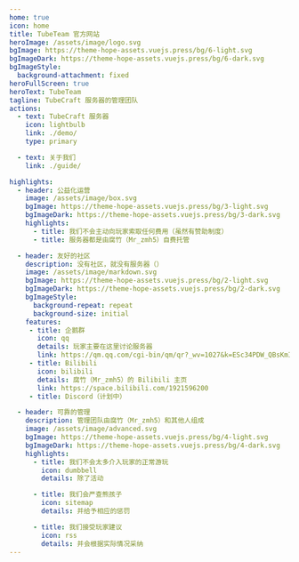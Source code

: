 ```yaml
---
home: true
icon: home
title: TubeTeam 官方网站
heroImage: /assets/image/logo.svg
bgImage: https://theme-hope-assets.vuejs.press/bg/6-light.svg
bgImageDark: https://theme-hope-assets.vuejs.press/bg/6-dark.svg
bgImageStyle:
  background-attachment: fixed
heroFullScreen: true
heroText: TubeTeam
tagline: TubeCraft 服务器的管理团队
actions:
  - text: TubeCraft 服务器
    icon: lightbulb
    link: ./demo/
    type: primary

  - text: 关于我们
    link: ./guide/

highlights:
  - header: 公益化运营
    image: /assets/image/box.svg
    bgImage: https://theme-hope-assets.vuejs.press/bg/3-light.svg
    bgImageDark: https://theme-hope-assets.vuejs.press/bg/3-dark.svg
    highlights:
      - title: 我们不会主动向玩家索取任何费用（虽然有赞助制度）
      - title: 服务器都是由腐竹（Mr_zmh5）自费托管

  - header: 友好的社区
    description: 没有社区，就没有服务器（）
    image: /assets/image/markdown.svg
    bgImage: https://theme-hope-assets.vuejs.press/bg/2-light.svg
    bgImageDark: https://theme-hope-assets.vuejs.press/bg/2-dark.svg
    bgImageStyle:
      background-repeat: repeat
      background-size: initial
    features:
     - title: 企鹅群
       icon: qq
       details: 玩家主要在这里讨论服务器
       link: https://qm.qq.com/cgi-bin/qm/qr?_wv=1027&k=ESc34PDW_QBsKmIt0MaC461rAHKoizEI&authKey=iKNf34UbezkiTQ8wzxRtUq6bcIjVTEj7%2FkQjMGorG1C6cza3roGs%2B9F0MYYCivDK&noverify=0&group_code=495486104
     - title: Bilibili
       icon: bilibili
       details: 腐竹（Mr_zmh5）的 Bilibili 主页
       link: https://space.bilibili.com/1921596200
     - title: Discord（计划中）

  - header: 可靠的管理
    description: 管理团队由腐竹（Mr_zmh5）和其他人组成
    image: /assets/image/advanced.svg
    bgImage: https://theme-hope-assets.vuejs.press/bg/4-light.svg
    bgImageDark: https://theme-hope-assets.vuejs.press/bg/4-dark.svg
    highlights:
      - title: 我们不会太多介入玩家的正常游玩
        icon: dumbbell
        details: 除了活动

      - title: 我们会严查熊孩子
        icon: sitemap
        details: 并给予相应的惩罚

      - title: 我们接受玩家建议
        icon: rss
        details: 并会根据实际情况采纳
---
```

